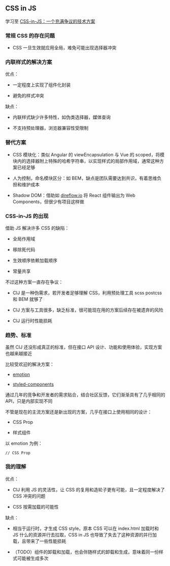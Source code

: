 ## CSS in JS

学习至 [CSS-in-JS：一个充满争议的技术方案](https://zhuanlan.zhihu.com/p/165089496)

### 常规 CSS 的存在问题

- CSS 一旦生效就应用全局，难免可能出现选择器冲突

### 内联样式的解决方案

优点：

- 一定程度上实现了组件化封装

- 避免的样式冲突

缺点：

- 内联样式缺少许多特性，如伪类选择器，媒体查询

- 不支持预处理器，浏览器兼容性受限制

### 替代方案

- CSS 模块化：类似 Angular 的 viewEncapsulation 与 Vue 的 scoped，将模块内的选择器附上特殊的哈希字符串，以实现样式的局部作用域，通常这种方案已经足够

- 人为控制，命名模块区分：如 BEM，缺点是团队需要达到共识，有着思维负担和维护成本

- Shadow DOM：借助如 [direflow.io](https://direflow.io/) 将 React 组件输出为 Web Components，但很少有项目这样做

### CSS-in-JS 的出现

借助 JS 解决许多 CSS 的缺陷：

- 全局作用域

- 移除死代码

- 生效顺序依赖加载顺序

- 常量共享

不过这种方案一直存在争议：

- CIJ 是一种伪需求，若开发者足够理解 CSS，利用预处理工具 scss postcss 和 BEM 就够了

- CIJ 方案与工具很多，缺乏标准，很可能现在用的方案后续存在被遗弃的风险

- CIJ 运行时性能损耗

### 趋势、标准

虽然 CIJ 还没形成真正的标准，但在接口 API 设计、功能和使用体验，实现方案也越来越接近

比较受欢迎的解决方案：

- [emotion](https://emotion.sh/docs/introduction)

- [styled-components](https://styled-components.com/)

通过几年的竞争和开发者的需求贴合，结合社区反馈，它们渐渐具有了几乎相同的 API，只是内部实现不同

不管是现在的主流方案还是新出现的方案，几乎在接口上使用相同的设计：

- CSS Prop

- 样式组件

以 emotion 为例：

```tsx
// CSS Prop
```

### 我的理解

优点：

- CIJ 利用 JS 的灵活性，让 CSS 的复用和造轮子更有可能，且一定程度解决了 CSS 冲突的问题

- CSS 按需加载的可能性

缺点：

- 相当于运行时，才生成 CSS style，原本 CSS 可以在 index.html 加载时和 JS 什么的资源并行去拉取，CSS in JS 也导致了失去了这种资源的并行加载，且带来了一些性能损耗

- （TODO）组件的卸载和加载，也会伴随样式的卸载和生成，意味着同一份样式可能被生成多次